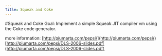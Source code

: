```yaml
---
Title: Squeak and Coke
---
```

#Squeak and Coke
Goal: Implement a simple Squeak JIT compiler vm using the Coke code generator.

more information:
[http://piumarta.com/pepsi/](http://piumarta.com/pepsi/)
[http://piumarta.com/pepsi/DLS-2006-slides.pdf](http://piumarta.com/pepsi/DLS-2006-slides.pdf)
